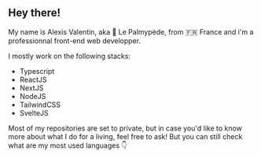 ## Hey there!

My name is Alexis Valentin, aka 🦆 Le Palmypède, from 🇫🇷 France and i'm a professionnal front-end web developper.

I mostly work on the following stacks:
- Typescript
- ReactJS
- NextJS
- NodeJS
- TailwindCSS
- SvelteJS

Most of my repositories are set to private, but in case you'd like to know more about what I do for a living, feel free to ask! But you can still check what are my most used languages 👇
